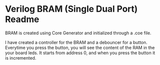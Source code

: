 # Verilog BRAM (Single Dual Port) Readme
BRAM is created using Core Generator and initialized through a .coe file.

I have created a controller for the BRAM and a debouncer for a button.
Everytime you press the button, you will see the content of the RAM in the your board leds. It starts from address 0, and when you press the button it is incremented.